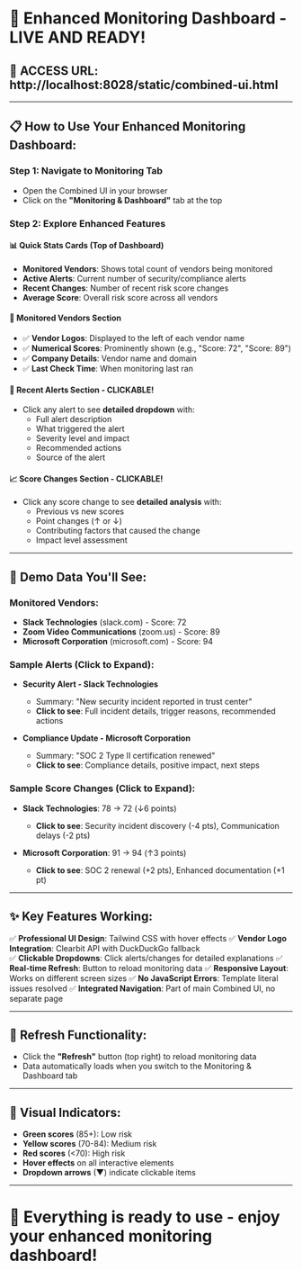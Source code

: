 # 🎉 Enhanced Monitoring Dashboard - LIVE AND READY!

## 🔗 **ACCESS URL:** http://localhost:8028/static/combined-ui.html

---

## 📋 **How to Use Your Enhanced Monitoring Dashboard:**

### **Step 1: Navigate to Monitoring Tab**
- Open the Combined UI in your browser
- Click on the **"Monitoring & Dashboard"** tab at the top

### **Step 2: Explore Enhanced Features**

#### 📊 **Quick Stats Cards** (Top of Dashboard)
- **Monitored Vendors**: Shows total count of vendors being monitored
- **Active Alerts**: Current number of security/compliance alerts
- **Recent Changes**: Number of recent risk score changes  
- **Average Score**: Overall risk score across all vendors

#### 👥 **Monitored Vendors Section**
- ✅ **Vendor Logos**: Displayed to the left of each vendor name
- ✅ **Numerical Scores**: Prominently shown (e.g., "Score: 72", "Score: 89")
- ✅ **Company Details**: Vendor name and domain
- ✅ **Last Check Time**: When monitoring last ran

#### 🚨 **Recent Alerts Section** - **CLICKABLE!**
- Click any alert to see **detailed dropdown** with:
  - Full alert description
  - What triggered the alert
  - Severity level and impact
  - Recommended actions
  - Source of the alert

#### 📈 **Score Changes Section** - **CLICKABLE!**  
- Click any score change to see **detailed analysis** with:
  - Previous vs new scores
  - Point changes (↑ or ↓)
  - Contributing factors that caused the change
  - Impact level assessment

---

## 🎯 **Demo Data You'll See:**

### **Monitored Vendors:**
- **Slack Technologies** (slack.com) - Score: 72
- **Zoom Video Communications** (zoom.us) - Score: 89  
- **Microsoft Corporation** (microsoft.com) - Score: 94

### **Sample Alerts (Click to Expand):**
- **Security Alert - Slack Technologies**
  - Summary: "New security incident reported in trust center"
  - **Click to see**: Full incident details, trigger reasons, recommended actions

- **Compliance Update - Microsoft Corporation**  
  - Summary: "SOC 2 Type II certification renewed"
  - **Click to see**: Compliance details, positive impact, next steps

### **Sample Score Changes (Click to Expand):**
- **Slack Technologies**: 78 → 72 (↓6 points)
  - **Click to see**: Security incident discovery (-4 pts), Communication delays (-2 pts)

- **Microsoft Corporation**: 91 → 94 (↑3 points)
  - **Click to see**: SOC 2 renewal (+2 pts), Enhanced documentation (+1 pt)

---

## ✨ **Key Features Working:**

✅ **Professional UI Design**: Tailwind CSS with hover effects
✅ **Vendor Logo Integration**: Clearbit API with DuckDuckGo fallback  
✅ **Clickable Dropdowns**: Click alerts/changes for detailed explanations
✅ **Real-time Refresh**: Button to reload monitoring data
✅ **Responsive Layout**: Works on different screen sizes
✅ **No JavaScript Errors**: Template literal issues resolved
✅ **Integrated Navigation**: Part of main Combined UI, no separate page

---

## 🔄 **Refresh Functionality:**
- Click the **"Refresh"** button (top right) to reload monitoring data
- Data automatically loads when you switch to the Monitoring & Dashboard tab

---

## 🎨 **Visual Indicators:**
- **Green scores** (85+): Low risk
- **Yellow scores** (70-84): Medium risk  
- **Red scores** (<70): High risk
- **Hover effects** on all interactive elements
- **Dropdown arrows** (▼) indicate clickable items

---

# 🚀 **Everything is ready to use - enjoy your enhanced monitoring dashboard!**